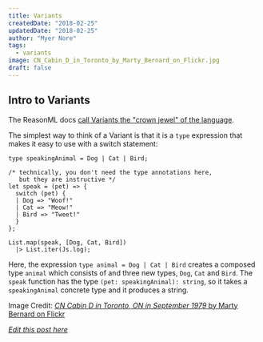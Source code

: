 ```yaml
---
title: Variants
createdDate: "2018-02-25"
updatedDate: "2018-02-25"
author: "Myer Nore"
tags:
  - variants
image: CN_Cabin_D_in_Toronto_by_Marty_Bernard_on_Flickr.jpg
draft: false
---
```


## Intro to Variants

The ReasonML docs [call Variants the "crown jewel" of the language](https://reasonml.github.io/docs/en/variant.html).

The simplest way to think of a Variant is that it is a `type` expression
that makes it easy to use with a switch statement:

```reason
type speakingAnimal = Dog | Cat | Bird;

/* technically, you don't need the type annotations here,
   but they are instructive */
let speak = (pet) => {
  switch (pet) {
  | Dog => "Woof!"
  | Cat => "Meow!"
  | Bird => "Tweet!"
  }
};

List.map(speak, [Dog, Cat, Bird])
  |> List.iter(Js.log);
```

Here, the expression `type animal = Dog | Cat | Bird` creates a
composed type `animal` which consists of and three new types,
`Dog`, `Cat` and `Bird`. The `speak` function has the type
`(pet: speakingAnimal): string`, so it takes a `speakingAnimal`
concrete type and it produces a string.

Image Credit: [_CN Cabin D in Toronto, ON in September 1979_ by Marty Bernard on Flickr](https://www.flickr.com/photos/129679309@N05/32569599444/in/photolist-RC4Hd1-qhmqiA-bVcPXy-dYSEjP-pZq2kZ-iGgxJm-pYe764-SarC3H-V1ZZXS-S2jFSV-RD9TFL-og85Jk-e8ZH8z-SarCrZ-fAt8uA-dj84X4-fHefXD-ekbZ9d-fEdYa8-4f7tYS-e7ppLe-e77Gc9-6Ju6DB-88sE3m-aixzwa-q3Mv4v-85xzzy-omYRht-nYDooo-cCqh2d-22tvuqF-f3FnJ-nQGj9r-34gAKS-4DMuyv-bCcJcX-bCcHcR-SARC5E-pj8Yga-fNXRjJ-88pqqH-fEdZZF-qdN8Bz-dN6QcC-8Ygz59-pvifGf-BMLF4X-dx5pDh-UoeTw6-aZM6kZ)

_[Edit this post here](https://github.com/codekiln/gradus-reason/tree/master/data/steps/2018-02-25--variants/index.md)_

